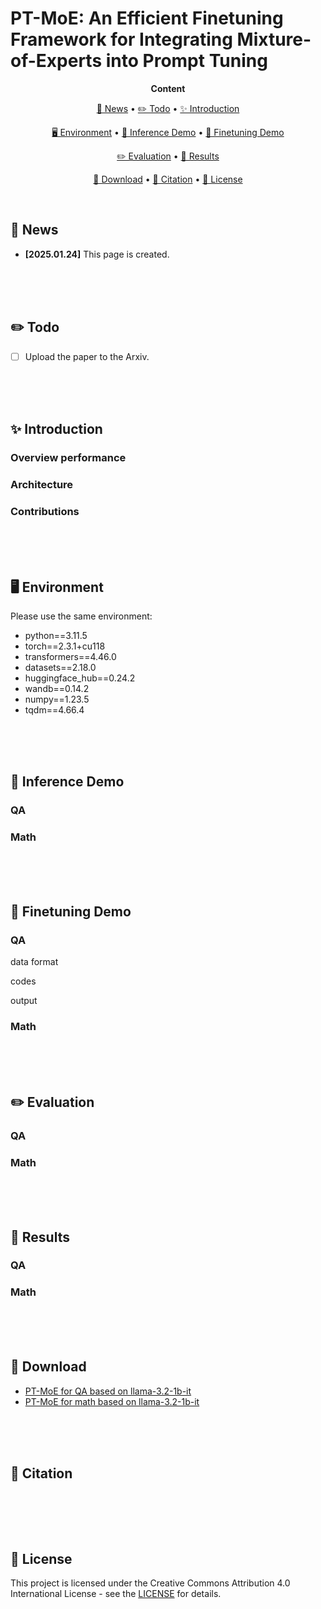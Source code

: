 # PT-MoE: An Efficient Finetuning Framework for Integrating Mixture-of-Experts into Prompt Tuning

<p align="center">
  <b>Content</b>
</p>

<p align="center">
  <a href="#news">🚀 News</a> •
  <a href="#todo">✏️ Todo</a> •
  <a href="#introduction">✨ Introduction</a>
</p>

<p align="center">
  <a href="#environment">🖥️ Environment</a> •
  <a href="#inferencedemo">🤗 Inference Demo</a> •
  <a href="#finetuningdemo">🤗 Finetuning Demo</a>
</p>

<p align="center">
  <a href="#evaluation">✏️ Evaluation</a> •
  <a href="#results">🎲 Results</a>
</p>

<p align="center">
  <a href="#download">💾 Download</a> •
  <a href="#citation">📌 Citation</a> •
  <a href="#license">🔖 License</a>
</p>
<div id="news">&nbsp;</div>



## 🚀 News

- **[2025.01.24]** This page is created.

<div>&nbsp;</div>
<div>&nbsp;</div>
<div id="todo">&nbsp;</div>



## ✏️ Todo

- [ ] Upload the paper to the Arxiv.

<div>&nbsp;</div>
<div>&nbsp;</div>
<div id="introduction">&nbsp;</div>



## ✨ Introduction

### Overview performance

### Architecture

### Contributions


<div>&nbsp;</div>
<div>&nbsp;</div>
<div id="environment">&nbsp;</div>



## 🖥️ Environment

Please use the same environment:

- python==3.11.5
- torch==2.3.1+cu118
- transformers==4.46.0
- datasets==2.18.0
- huggingface_hub==0.24.2
- wandb==0.14.2
- numpy==1.23.5
- tqdm==4.66.4

<div>&nbsp;</div>
<div>&nbsp;</div>
<div id="inferencedemo">&nbsp;</div>



## 🤗 Inference Demo

### QA

### Math



<div>&nbsp;</div>
<div>&nbsp;</div>
<div id="finetuningdemo">&nbsp;</div>



## 🤗 Finetuning Demo

### QA

data format

codes

output

### Math



<div>&nbsp;</div>
<div>&nbsp;</div>
<div id="evaluation">&nbsp;</div>



## ✏️ Evaluation

### QA

### Math


<div>&nbsp;</div>
<div>&nbsp;</div>
<div id="results">&nbsp;</div>



## 🎲 Results

### QA

### Math


<div>&nbsp;</div>
<div>&nbsp;</div>
<div id="download">&nbsp;</div>



## 💾 Download

- [PT-MoE for QA based on llama-3.2-1b-it]()
- [PT-MoE for math based on llama-3.2-1b-it]() 

<div>&nbsp;</div>
<div>&nbsp;</div>
<div id="citation">&nbsp;</div>



## 📌 Citation

```

```

<div>&nbsp;</div>
<div>&nbsp;</div>
<div id="license">&nbsp;</div>



## 🔖 License

This project is licensed under the Creative Commons Attribution 4.0 International License - see the [LICENSE](https://creativecommons.org/licenses/by/4.0/deed.en) for details.
